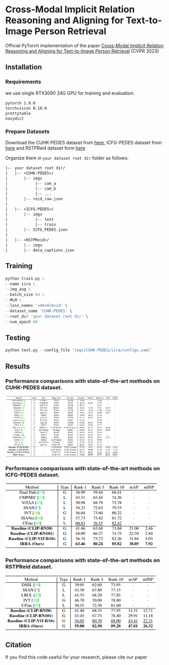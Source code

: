 # Cross-Modal Implicit Relation Reasoning and Aligning for Text-to-Image Person Retrieval

Official PyTorch implementation of the paper [Cross-Modal Implicit Relation Reasoning and Aligning for Text-to-Image Person Retrieval]() (CVPR 2023)


## Installation
### Requirements
we use single RTX3090 24G GPU for training and evaluation. 
```
pytorch 1.9.0
torchvision 0.10.0
prettytable
easydict
```

### Prepare Datasets
Download the CUHK-PEDES dataset from [here](https://github.com/ShuangLI59/Person-Search-with-Natural-Language-Description), ICFG-PEDES dataset from [here](https://github.com/zifyloo/SSAN) and RSTPReid dataset form [here](https://github.com/NjtechCVLab/RSTPReid-Dataset)

Organize them in `your dataset root dir` folder as follows:
```
|-- your dataset root dir/
|   |-- <CUHK-PEDES>/
|       |-- imgs
|            |-- cam_a
|            |-- cam_b
|            |-- ...
|       |-- reid_raw.json
|
|   |-- <ICFG-PEDES>/
|       |-- imgs
|            |-- test
|            |-- train 
|       |-- ICFG_PEDES.json
|
|   |-- <RSTPReid>/
|       |-- imgs
|       |-- data_captions.json
```


## Training

```python
python train.py \
--name iira \
--img_aug \
--batch_size 64 \
--MLM \
--loss_names 'sdm+mlm+id' \
--dataset_name 'CUHK-PEDES' \
--root_dir 'your dataset root dir' \
--num_epoch 60
```

## Testing

```python
python test.py --config_file 'logs/CUHK-PEDES/iira/configs.yaml'
```

## Results
### Performance comparisons with state-of-the-art methods on CUHK-PEDES dataset.
<!-- ![tab1](images/compare_cuhkpedes.png) -->
<img src=images/compare_cuhkpedes.png width=70% />

### Performance comparisons with state-of-the-art methods on ICFG-PEDES dataset.
![tab2](images/compare_icfgpedes.png)

### Performance comparisons with state-of-the-art methods on RSTPReid dataset.
![tab3](images/compare_rstpreid.png)

## Citation
If you find this code useful for your research, please cite our paper
